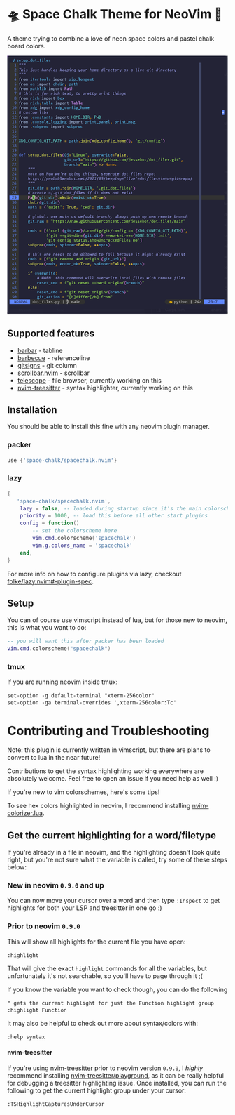 # 🛸 Space Chalk Theme for NeoVim 🎨
A theme trying to combine a love of neon space colors and pastel chalk board colors.

<img src="./img/nvim_example.png" style="width=800" alt="Screenshot of neovim editing a python file. It's showing off the Space Chalk Color Theme, featuring syntax highlight colors somewhere between pastel and neon on a very dark bluish purple background">

## Supported features

- [barbar] - tabline
- [barbecue] - referenceline
- [gitsigns] - git column
- [scrollbar.nvim] - scrollbar
- [telescope] - file browser, currently working on this
- [nvim-treesitter] - syntax highlighter, currently working on this


## Installation

You should be able to install this fine with any neovim plugin manager.

### packer

```lua
use {'space-chalk/spacechalk.nvim'}
```

### lazy

```lua
{
   'space-chalk/spacechalk.nvim',
    lazy = false, -- loaded during startup since it's the main colorscheme
    priority = 1000, -- load this before all other start plugins
    config = function()
        -- set the colorscheme here
        vim.cmd.colorscheme('spacechalk')
        vim.g.colors_name = 'spacechalk'
    end,
}
```
For more info on how to configure plugins via lazy, checkout [folke/lazy.nvim#-plugin-spec](https://github.com/folke/lazy.nvim#-plugin-spec).

## Setup
You can of course use vimscript instead of lua, but for those new to neovim, this is what you want to do:

```lua
-- you will want this after packer has been loaded
vim.cmd.colorscheme("spacechalk")
```

### tmux
If you are running neovim inside tmux:

```tmux
set-option -g default-terminal "xterm-256color"
set-option -ga terminal-overrides ',xterm-256color:Tc'
```

# Contributing and Troubleshooting

Note: this plugin is currently written in vimscript, but there are plans to convert to lua in the near future!

Contributions to get the syntax highlighting working everywhere are absolutely welcome. Feel free to open an issue if you need help as well :)

If you're new to vim colorschemes, here's some tips!

To see hex colors highlighted in neovim, I recommend installing [nvim-colorizer.lua].

## Get the current highlighting for a word/filetype
If you're already in a file in neovim, and the highlighting doesn't look quite right, 
but you're not sure what the variable is called, try some of these steps below:

### New in neovim `0.9.0` and up
You can now move your cursor over a word and then type `:Inspect` to get highlights for both your LSP and treesitter in one go :)


### Prior to neovim `0.9.0`

This will show all highlights for the current file you have open:
```vim
:highlight
```

That will give the exact `highlight` commands for all the variables, but unfortunately it's not searchable, so you'll have to page through it ;(

If you know the variable you want to check though, you can do the following

```vim
" gets the current highlight for just the Function highlight group
:highlight Function
```

It may also be helpful to check out more about syntax/colors with:

```vim
:help syntax
```

#### nvim-treesitter
If you're using [nvim-treesitter] prior to neovim version `0.9.0`, I _highly_ recommend installing [nvim-treesitter/playground], as it can be really helpful for debugging a treesitter highlighting issue. Once installed, you can run the following to get the current highlight group under your cursor:

```vim
:TSHighlightCapturesUnderCursor
```

<!-- external links -->
[barbar]: https://github.com/romgrk/barbar.nvim "tabline"
[barbecue]: https://github.com/utilyre/barbecue.nvim "referenceline"
[gitsigns]: https://github.com/lewis6991/gitsigns.nvim "git column"
[scrollbar.nvim]: https://github.com/petertriho/nvim-scrollbar "scrollbar"
[telescope]: https://github.com/nvim-telescope/telescope.nvim "file list browser"
[nvim-colorizer.lua]: https://github.com/norcalli/nvim-colorizer.lua "colorizer for neovim"
[nvim-treesitter]: https://github.com/nvim-treesitter/nvim-treesitter "treesitter for nvim" 
[nvim-treesitter/playground]: https://github.com/nvim-treesitter/playground "debug tool for nvim-treesitter"
